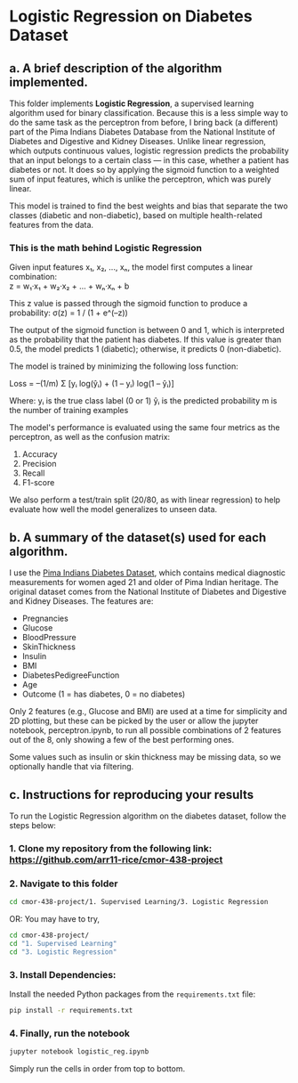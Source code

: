 # Logistic Regression on Diabetes Dataset

## a. A brief description of the algorithm implemented.

This folder implements **Logistic Regression**, a supervised learning algorithm used for binary classification. Because this is a less simple way to do the same task as the perceptron from before, I bring back (a different) part of the Pima Indians Diabetes Database from the National Institute of Diabetes and Digestive and Kidney Diseases. Unlike linear regression, which outputs continuous values, logistic regression predicts the probability that an input belongs to a certain class — in this case, whether a patient has diabetes or not. It does so by applying the sigmoid function to a weighted sum of input features, which is unlike the perceptron, which was purely linear.

This model is trained to find the best weights and bias that separate the two classes (diabetic and non-diabetic), based on multiple health-related features from the data.

### This is the math behind Logistic Regression

Given input features x₁, x₂, ..., xₙ, the model first computes a linear combination:  
z = w₁·x₁ + w₂·x₂ + ... + wₙ·xₙ + b

This z value is passed through the sigmoid function to produce a probability:
σ(z) = 1 / (1 + e^(–z))

The output of the sigmoid function is between 0 and 1, which is interpreted as the probability that the patient has diabetes. If this value is greater than 0.5, the model predicts 1 (diabetic); otherwise, it predicts 0 (non-diabetic).

The model is trained by minimizing the following loss function:

Loss = –(1/m) Σ [yᵢ log(ŷᵢ) + (1 – yᵢ) log(1 – ŷᵢ)]

Where:
yᵢ is the true class label (0 or 1)
ŷᵢ is the predicted probability
m is the number of training examples

The model's performance is evaluated using the same four metrics as the perceptron, as well as the confusion matrix:

1. Accuracy
2. Precision
3. Recall
4. F1-score

We also perform a test/train split (20/80, as with linear regression) to help evaluate how well the model generalizes to unseen data.

## b. A summary of the dataset(s) used for each algorithm.

I use the [Pima Indians Diabetes Dataset](https://www.kaggle.com/datasets/kandij/diabetes-dataset), which contains medical diagnostic measurements for women aged 21 and older of Pima Indian heritage. The original dataset comes from the National Institute of Diabetes and Digestive and Kidney Diseases. The features are:

- Pregnancies
- Glucose
- BloodPressure
- SkinThickness
- Insulin
- BMI
- DiabetesPedigreeFunction
- Age
- Outcome (1 = has diabetes, 0 = no diabetes)

Only 2 features (e.g., Glucose and BMI) are used at a time for simplicity and 2D plotting, but these can be picked by the user or allow the jupyter notebook, perceptron.ipynb, to run all possible combinations of 2 features out of the 8, only showing a few of the best performing ones.

Some values such as insulin or skin thickness may be missing data, so we optionally handle that via filtering.


## c. Instructions for reproducing your results

To run the Logistic Regression algorithm on the diabetes dataset, follow the steps below:

### 1. Clone my repository from the following link: https://github.com/arr11-rice/cmor-438-project

### 2. Navigate to this folder
```bash
cd cmor-438-project/1. Supervised Learning/3. Logistic Regression
```
OR:
You may have to try,
```bash
cd cmor-438-project/   
cd "1. Supervised Learning"
cd "3. Logistic Regression"
```
### 3. Install Dependencies: 

Install the needed Python packages from the `requirements.txt` file:
```bash
pip install -r requirements.txt
```
### 4. Finally, run the notebook
```bash
jupyter notebook logistic_reg.ipynb
```
Simply run the cells in order from top to bottom.
